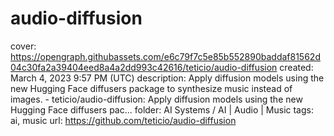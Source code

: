 # audio-diffusion

cover: https://opengraph.githubassets.com/e6c79f7c5e85b552890baddaf81562d04c30fa2a39404eed8a4a2dd993c42616/teticio/audio-diffusion
created: March 4, 2023 9:57 PM (UTC)
description: Apply diffusion models using the new Hugging Face diffusers package to synthesize music instead of images. - teticio/audio-diffusion: Apply diffusion models using the new Hugging Face diffusers pac...
folder: AI Systems / AI | Audio | Music
tags: ai, music
url: https://github.com/teticio/audio-diffusion